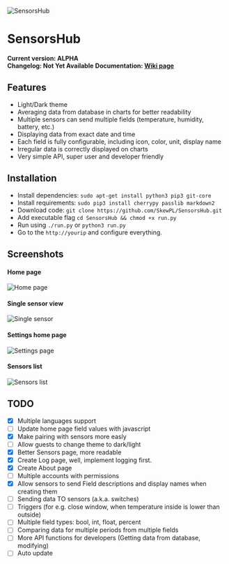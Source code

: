 ![SensorsHub](http://i.imgur.com/tBlr8TD.png)  
# SensorsHub  
**Current version: ALPHA**  
**Changelog: Not Yet Available**
**Documentation: [Wiki page](https://github.com/SkewPL/SensorsHub/wiki)**  
  
## Features  
 - Light/Dark theme  
 - Averaging data from database in charts for better readability  
 - Multiple sensors can send multiple fields (temperature, humidity, battery, etc.)  
 - Displaying data from exact date and time
 - Each field is fully configurable, including icon, color, unit, display name
 - Irregular data is correctly displayed on charts
 - Very simple API, super user and developer friendly
  
## Installation  
 - Install dependencies: `sudo apt-get install python3 pip3 git-core`
 - Install requirements: `sudo pip3 install cherrypy passlib markdown2`
 - Download code: `git clone https://github.com/SkewPL/SensorsHub.git`
 - Add executable flag `cd SensorsHub && chmod +x run.py`
 - Run using `./run.py` or `python3 run.py`
 - Go to the `http://yourip` and configure everything.  
  
## Screenshots  
#### Home page  
![Home page](http://i.imgur.com/gNqCmVM.png)  
#### Single sensor view  
![Single sensor](http://i.imgur.com/UQIUI1u.png)  
#### Settings home page  
![Settings page](http://i.imgur.com/sahXFFh.png)  
#### Sensors list  
![Sensors list](http://i.imgur.com/4HsapW4.png)
  
## TODO  
 - [x] Multiple languages support
 - [ ] Update home page field values with javascript  
 - [x] Make pairing with sensors more easly
 - [ ] Allow guests to change theme to dark/light  
 - [x] Better Sensors page, more readable  
 - [x] Create Log page, well, implement logging first.  
 - [x] Create About page  
 - [ ] Multiple accounts with permissions  
 - [x] Allow sensors to send Field descriptions and display names when creating them  
 - [ ] Sending data TO sensors (a.k.a. switches)  
 - [ ] Triggers (for e.g. close window, when temperature inside is lower than outside)
 - [ ] Multiple field types: bool, int, float, percent  
 - [ ] Comparing data for multiple periods from multiple fields  
 - [ ] More API functions for developers (Getting data from database, modifying)  
 - [ ] Auto update
